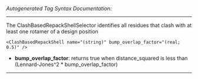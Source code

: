 _Autogenerated Tag Syntax Documentation:_

---
The ClashBasedRepackShellSelector identifies all residues that clash with at least one rotamer of a design position

```
<ClashBasedRepackShell name="(string)" bump_overlap_factor="(real; 0.5)" />
```

-   **bump_overlap_factor**: returns true when distance_squared is less than (Lennard-Jones^2 * bump_overlap_factor)

---
